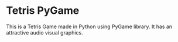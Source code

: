 # Tetris PyGame

This is a Tetris Game made in Python using PyGame library. It has an attractive audio visual graphics.

